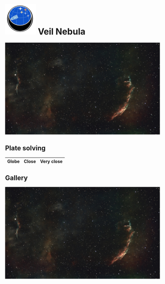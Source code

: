 # ![](../Imaging//Common/pyl-tiny.png) Veil Nebula
![IMG](../Imaging//HD/Veil_Nebula.jpg)

## Plate solving 

| Globe | Close | Very close |
| ----- | ----- | ----- |


## Gallery
![IMG](../Imaging//HD/Veil_Nebula+01+co.jpg) 

